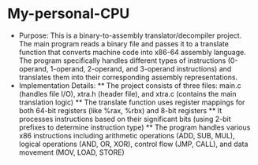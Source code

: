 # My-personal-CPU

* Purpose: This is a binary-to-assembly translator/decompiler project. The main program reads a binary file and passes it to a translate function that converts machine code into x86-64 assembly language. The program specifically handles different types of instructions (0-operand, 1-operand, 2-operand, and 3-operand instructions) and translates them into their corresponding assembly representations.
* Implementation Details:
  ** The project consists of three files: main.c (handles file I/O), xtra.h (header file), and xtra.c (contains the main translation logic)
  ** The translate function uses register mappings for both 64-bit registers (like %rax, %rbx) and 8-bit registers
  ** It processes instructions based on their significant bits (using 2-bit prefixes to determine instruction type)
  ** The program handles various x86 instructions including arithmetic operations (ADD, SUB, MUL), logical operations (AND, OR, XOR), control flow (JMP, CALL), and data movement (MOV, LOAD, STORE)
